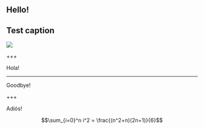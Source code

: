 Hello!
---
<!-- ?image=ear_reddening.png -->
## Test caption
<!-- ![ear_reddening](ear_reddening.png) -->
<div style="width: 80%">
    <img src="https://raw.githubusercontent.com/maxpumperla/betago/hamburg-ai/ear_reddening.png">
</div>

+++

Hola!

<!-- ---
# Test multi-col

<div class="slide-wrapper">
  <div class="left-image">
      <img src="https://raw.githubusercontent.com/maxpumperla/betago/hamburg-ai/ear_reddening.png">
  </div>
  <div class="right-text">
    <p>Random Text</p>
  </div>
</div> -->

---

Goodbye!

+++

Adiós!

$$\sum_{i=0}^n i^2 = \frac{(n^2+n)(2n+1)}{6}$$
